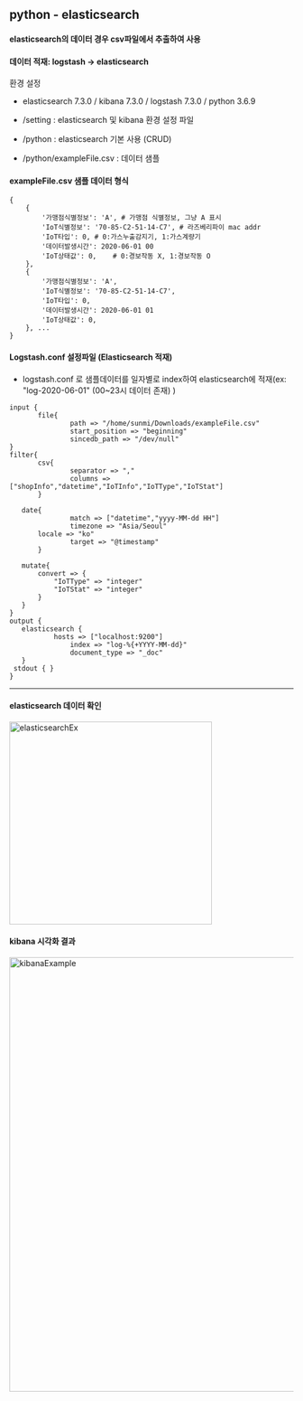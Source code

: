 ## python - elasticsearch 
#### elasticsearch의 데이터 경우 csv파일에서 추출하여 사용
#### 데이터 적재: logstash -> elasticsearch

 환경 설정
- elasticsearch 7.3.0 / kibana 7.3.0 / logstash 7.3.0 / python 3.6.9


 - /setting : elasticsearch 및 kibana 환경 설정 파일
 - /python : elasticsearch 기본 사용 (CRUD) 
 - /python/exampleFile.csv : 데이터 샘플
 
#### exampleFile.csv 샘플 데이터 형식
```
{	
	{
		'가맹점식별정보': 'A',	# 가맹점 식별정보, 그냥 A 표시
		'IoT식별정보': '70-85-C2-51-14-C7',	# 라즈베리파이 mac addr
		'IoT타입': 0,	# 0:가스누출감지기, 1:가스계량기
		'데이터발생시간': 2020-06-01 00
		'IoT상태값': 0,	# 0:경보작동 X, 1:경보작동 O 
	},
	{
		'가맹점식별정보': 'A',
		'IoT식별정보': '70-85-C2-51-14-C7',
		'IoT타입': 0,
		'데이터발생시간': 2020-06-01 01
		'IoT상태값': 0,
	}, ...
}
```  

#### Logstash.conf 설정파일 (Elasticsearch 적재)
- logstash.conf 로 샘플데이터를 일자별로 index하여 elasticsearch에 적재(ex: "log-2020-06-01" (00~23시 데이터 존재) )    
 ```
input {
        file{
                path => "/home/sunmi/Downloads/exampleFile.csv"
                start_position => "beginning"
                sincedb_path => "/dev/null"
}
filter{
        csv{
                separator => ","
                columns => ["shopInfo","datetime","IoTInfo","IoTType","IoTStat"]
        }
        
	date{
                match => ["datetime","yyyy-MM-dd HH"]
                timezone => "Asia/Seoul"
		locale => "ko"
                target => "@timestamp"
        }

	mutate{
		convert => {
			"IoTType" => "integer"
			"IoTStat" => "integer"
		}
	}
}
output {
	elasticsearch {
        	hosts => ["localhost:9200"]
                index => "log-%{+YYYY-MM-dd}"
                document_type => "_doc"
	}
  stdout { }
}
 ```  
 --------------
 #### elasticsearch 데이터 확인
 <img width="359" alt="elasticsearchEx" src="https://user-images.githubusercontent.com/42822870/133070523-87f457c4-acc4-4565-a5a1-213f9937d7f2.png">

 
 
 #### kibana 시각화 결과  
 
 <img width="769" alt="kibanaExample" src="https://user-images.githubusercontent.com/42822870/133065449-6c920928-1fea-4089-8dfa-ce8e4e343e6e.png">

 
